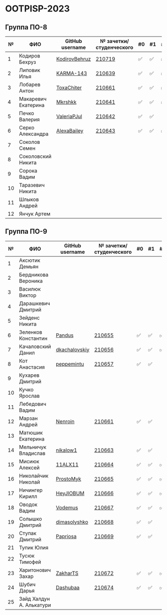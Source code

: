 # OOTPISP-2023

## Группа ПО-8

|№|ФИО|GitHub username| № зачетки/студенческого        |#0|#1|#2|#3|#4|#5|#6|#7|#8|
|---|---|---|---|---|---|---|---|---|---|---|---|---|
|1|Кодиров Бехруз| [KodirovBehruz](https://github.com/KodirovBehruz) | [210719](./trunk/PO210719/) |:white_check_mark: |:white_check_mark: |:white_check_mark: | | | | | | | |
|2|Липовик Илья|[KARMA-143](https://github.com/KARMA-143)| [210639](./trunk/PO-8_210639/) |:white_check_mark:|:white_check_mark:|:white_check_mark:|:white_check_mark:|:white_check_mark:|:white_check_mark:|||:white_check_mark:||
|3|Лобарев Антон| [ToxaChiter](https://github.com/ToxaChiter "GitHub link")| [210661](./trunk/PO-8_210640/) |:white_check_mark:|:white_check_mark:|:white_check_mark:|:white_check_mark: | | |:white_check_mark: | | | |
|4|Макаревич Екатерина|[Mkrshkk](https://github.com/Mkrshkk)| [210641](./trunk/PO-8_210641/) |:white_check_mark:|:white_check_mark:|:white_check_mark:|:white_check_mark:|:white_check_mark:||||||
|5|Печко Валерия| [ValeriaPJul](https://github.com/ValeriaPJul)| [210642](./trunk/PO-8_210642/) |:white_check_mark:|:white_check_mark: | | :white_check_mark:| | | | | | |
|6|Серко Александра|[AlexaBailey](https://github.com/AlexaBailey)| [210643](./trunk/PO-8_210643/) |:white_check_mark:|:white_check_mark:|:white_check_mark:|:white_check_mark: |:white_check_mark:| | | | | |
|7|Соколов Семен| | | | | | | | | | | | |
|8|Соколовский Никита| | | | | | | | | | | | |
|9|Сорока Вадим| | | | | | | | | | | | |
|10|Таразевич Никита| | | | | | | | | | | | |
|11|Шлыков Андрей| | | | | | | | | | | | |
|12|Янчук Артем| | | | | | | | | | | | |

## Группа ПО-9

|№|ФИО|GitHub username|№ зачетки/студенческого|#0|#1|#2|#3|#4|#5|#6|#7|#8|
|---|---|---|---|---|---|---|---|---|---|---|---|---|
|1|Аксютик Демьян|||||||||||||
|2|Бердникова Вероника|||||||||||||
|3|Василюк Виктор|||||||||||||
|4|Дарашкевич Дмитрий |||||||||||||
|5|Зейденс Никита |||||||||||||
|6|Зеленков Константин |[Pandus](https://github.com/Pandusss)|[210655](./trunk/PO-9_210655/)|:white_check_mark:|:white_check_mark:|:white_check_mark:|:white_check_mark:|||||||
|7|Качаловский Данил |[dkachalovskiy](https://github.com/dkachalovskiy)|[210656](./trunk/PO-9_210656/)|✅|✅|✅|✅|✅|✅|✅|✅|✅|
|8|Кот Анастасия |[peppemintu](https://github.com/peppemintu)|[210657](./trunk//PO-9_210657)|✅|✅|||||||||
|9|Кухарев Дмитрий |||||||||||||
|10|Кучко Ярослав |||||||||||||
|11|Лебедович Вадим|||||||||||||
|12|Марзан Андрей | [Nenroin](https://github.com/Nenroin) | [210661](./trunk/PO-9_210661/) | :white_check_mark: | :white_check_mark: |||||||||
|13|Матюшик Екатерина |||||||||||||
|14|Мельничук Владислав | [nikalow1](https://github.com/nikalow1) | [210663](./trunk/PO-9_210663/) | :white_check_mark: | :white_check_mark: |||||||||
|15|Мисиюк Алексей | [11ALX11](https://github.com/11ALX11) | [210664](./trunk/PO-9_210664/) | :white_check_mark: | :white_check_mark: | :white_check_mark: | :white_check_mark: | :white_check_mark: | :white_check_mark: | :white_check_mark: | :white_check_mark: | :white_check_mark: ||
|16|Николайчик Николай | [ProstoMyk](https://github.com/ProstoMyk) | [210665](./trunk/PO-9_210665) | :white_check_mark: | :white_check_mark: | :white_check_mark: |:white_check_mark:| :white_check_mark: ||| :white_check_mark: |||
|17|Ничингер Кирилл |[HeyJIOBUM](https://github.com/HeyJIOBUM)|[210666](./trunk/PO-9_210666/)|:white_check_mark:|:white_check_mark:|:white_check_mark:|:white_check_mark:|:white_check_mark:|:white_check_mark:|:white_check_mark:|:white_check_mark:|:white_check_mark:||
|18|Оводок Вадим | [Vodemus](https://github.com/Vodemus) | [210667](./trunk/PO-9_210667/)| :white_check_mark: | :white_check_mark: | :white_check_mark: ||||||||
|19|Солышко Дмитрий |[dimasolyshko](https://github.com/dimasolyshko)|[210668](./trunk/PO-9_210668/)|:white_check_mark:|:white_check_mark:||:white_check_mark:|:white_check_mark:|||:white_check_mark:|||
|20|Ступак Дмитрий |[Papriosa](https://github.com/Papirosa225) | [210669](./trunk/PO-9_210669/)|:white_check_mark:|:white_check_mark:||||||||||
|21|Тупик Юлия |||||||||||||
|22|Тусюк Тимофей |||||||||||||
|23|Харитонович Захар |[ZakharTS](https://github.com/ZakharTS)|[210672](./trunk/PO-9_210672/)|:white_check_mark:|:white_check_mark:|:white_check_mark:|:white_check_mark:|:white_check_mark:||||||
|24|Шубич Дарья|[Dashubaa](https://github.com/Dashubaa)|[210674](./trunk/PO-9_210674)|:white_check_mark:|:white_check_mark:|:white_check_mark:|:white_check_mark:|||||||
|25|Зайд Халдун А. Алькатури|||||||||||||
